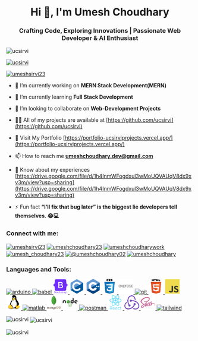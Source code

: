 <h1 align="center">Hi 👋, I'm Umesh Choudhary</h1>
<h3 align="center">Crafting Code, Exploring Innovations | Passionate Web Developer & AI Enthusiast</h3>

<p align="left"> <img src="https://komarev.com/ghpvc/?username=ucsirvi&label=Profile%20views&color=0e75b6&style=flat" alt="ucsirvi" /> </p>

<p align="left"> <a href="https://github.com/ryo-ma/github-profile-trophy"><img src="https://github-profile-trophy.vercel.app/?username=ucsirvi" alt="ucsirvi" /></a> </p>

<p align="left"> <a href="https://twitter.com/umeshsirvi23" target="blank"><img src="https://img.shields.io/twitter/follow/umeshsirvi23?logo=twitter&style=for-the-badge" alt="umeshsirvi23" /></a> </p>

- 🔭 I’m currently working on **MERN Stack Development(MERN)**

- 🌱 I’m currently learning **Full Stack Development**

- 👯 I’m looking to collaborate on **Web-Development Projects**

- 👨‍💻 All of my projects are available at [https://github.com/ucsirvi](https://github.com/ucsirvi)

- 📝 Visit My Portfolio [https://portfolio-ucsirviprojects.vercel.app/](https://portfolio-ucsirviprojects.vercel.app/)

- 📫 How to reach me **umeshchoudhary.dev@gmail.com**

- 📄 Know about my experiences [https://drive.google.com/file/d/1h4InmWFogdxul3wMoUQVAUqV8dx9xv3m/view?usp=sharing](https://drive.google.com/file/d/1h4InmWFogdxul3wMoUQVAUqV8dx9xv3m/view?usp=sharing)

- ⚡ Fun fact **“I’ll fix that bug later” is the biggest lie developers tell themselves. 😂💻**

<h3 align="left">Connect with me:</h3>
<p align="left">
<a href="https://twitter.com/umeshsirvi23" target="blank"><img align="center" src="https://raw.githubusercontent.com/rahuldkjain/github-profile-readme-generator/master/src/images/icons/Social/twitter.svg" alt="umeshsirvi23" height="30" width="40" /></a>
<a href="https://linkedin.com/in/umeshchoudhary23" target="blank"><img align="center" src="https://raw.githubusercontent.com/rahuldkjain/github-profile-readme-generator/master/src/images/icons/Social/linked-in-alt.svg" alt="umeshchoudhary23" height="30" width="40" /></a>
<a href="https://codesandbox.com/umeshchoudharywork" target="blank"><img align="center" src="https://raw.githubusercontent.com/rahuldkjain/github-profile-readme-generator/master/src/images/icons/Social/codesandbox.svg" alt="umeshchoudharywork" height="30" width="40" /></a>
<a href="https://instagram.com/umesh_choudhary23" target="blank"><img align="center" src="https://raw.githubusercontent.com/rahuldkjain/github-profile-readme-generator/master/src/images/icons/Social/instagram.svg" alt="umesh_choudhary23" height="30" width="40" /></a>
<a href="https://www.hackerrank.com/@umeshchoudhary02" target="blank"><img align="center" src="https://raw.githubusercontent.com/rahuldkjain/github-profile-readme-generator/master/src/images/icons/Social/hackerrank.svg" alt="@umeshchoudhary02" height="30" width="40" /></a>
<a href="https://www.leetcode.com/umeshchoudhary" target="blank"><img align="center" src="https://raw.githubusercontent.com/rahuldkjain/github-profile-readme-generator/master/src/images/icons/Social/leet-code.svg" alt="umeshchoudhary" height="30" width="40" /></a>
</p>

<h3 align="left">Languages and Tools:</h3>
<p align="left"> <a href="https://www.arduino.cc/" target="_blank" rel="noreferrer"> <img src="https://cdn.worldvectorlogo.com/logos/arduino-1.svg" alt="arduino" width="40" height="40"/> </a> <a href="https://babeljs.io/" target="_blank" rel="noreferrer"> <img src="https://www.vectorlogo.zone/logos/babeljs/babeljs-icon.svg" alt="babel" width="40" height="40"/> </a> <a href="https://getbootstrap.com" target="_blank" rel="noreferrer"> <img src="https://raw.githubusercontent.com/devicons/devicon/master/icons/bootstrap/bootstrap-plain-wordmark.svg" alt="bootstrap" width="40" height="40"/> </a> <a href="https://www.cprogramming.com/" target="_blank" rel="noreferrer"> <img src="https://raw.githubusercontent.com/devicons/devicon/master/icons/c/c-original.svg" alt="c" width="40" height="40"/> </a> <a href="https://www.w3schools.com/cpp/" target="_blank" rel="noreferrer"> <img src="https://raw.githubusercontent.com/devicons/devicon/master/icons/cplusplus/cplusplus-original.svg" alt="cplusplus" width="40" height="40"/> </a> <a href="https://www.w3schools.com/css/" target="_blank" rel="noreferrer"> <img src="https://raw.githubusercontent.com/devicons/devicon/master/icons/css3/css3-original-wordmark.svg" alt="css3" width="40" height="40"/> </a> <a href="https://expressjs.com" target="_blank" rel="noreferrer"> <img src="https://raw.githubusercontent.com/devicons/devicon/master/icons/express/express-original-wordmark.svg" alt="express" width="40" height="40"/> </a> <a href="https://git-scm.com/" target="_blank" rel="noreferrer"> <img src="https://www.vectorlogo.zone/logos/git-scm/git-scm-icon.svg" alt="git" width="40" height="40"/> </a> <a href="https://www.w3.org/html/" target="_blank" rel="noreferrer"> <img src="https://raw.githubusercontent.com/devicons/devicon/master/icons/html5/html5-original-wordmark.svg" alt="html5" width="40" height="40"/> </a> <a href="https://developer.mozilla.org/en-US/docs/Web/JavaScript" target="_blank" rel="noreferrer"> <img src="https://raw.githubusercontent.com/devicons/devicon/master/icons/javascript/javascript-original.svg" alt="javascript" width="40" height="40"/> </a> <a href="https://www.linux.org/" target="_blank" rel="noreferrer"> <img src="https://raw.githubusercontent.com/devicons/devicon/master/icons/linux/linux-original.svg" alt="linux" width="40" height="40"/> </a> <a href="https://www.mathworks.com/" target="_blank" rel="noreferrer"> <img src="https://upload.wikimedia.org/wikipedia/commons/2/21/Matlab_Logo.png" alt="matlab" width="40" height="40"/> </a> <a href="https://www.mongodb.com/" target="_blank" rel="noreferrer"> <img src="https://raw.githubusercontent.com/devicons/devicon/master/icons/mongodb/mongodb-original-wordmark.svg" alt="mongodb" width="40" height="40"/> </a> <a href="https://nodejs.org" target="_blank" rel="noreferrer"> <img src="https://raw.githubusercontent.com/devicons/devicon/master/icons/nodejs/nodejs-original-wordmark.svg" alt="nodejs" width="40" height="40"/> </a> <a href="https://postman.com" target="_blank" rel="noreferrer"> <img src="https://www.vectorlogo.zone/logos/getpostman/getpostman-icon.svg" alt="postman" width="40" height="40"/> </a> <a href="https://reactjs.org/" target="_blank" rel="noreferrer"> <img src="https://raw.githubusercontent.com/devicons/devicon/master/icons/react/react-original-wordmark.svg" alt="react" width="40" height="40"/> </a> <a href="https://redux.js.org" target="_blank" rel="noreferrer"> <img src="https://raw.githubusercontent.com/devicons/devicon/master/icons/redux/redux-original.svg" alt="redux" width="40" height="40"/> </a> <a href="https://sass-lang.com" target="_blank" rel="noreferrer"> <img src="https://raw.githubusercontent.com/devicons/devicon/master/icons/sass/sass-original.svg" alt="sass" width="40" height="40"/> </a> <a href="https://tailwindcss.com/" target="_blank" rel="noreferrer"> <img src="https://www.vectorlogo.zone/logos/tailwindcss/tailwindcss-icon.svg" alt="tailwind" width="40" height="40"/> </a> </p>

<p><img align="left" src="https://github-readme-stats.vercel.app/api/top-langs?username=ucsirvi&show_icons=true&locale=en&layout=compact" alt="ucsirvi" /></p>

<p>&nbsp;<img align="center" src="https://github-readme-stats.vercel.app/api?username=ucsirvi&show_icons=true&locale=en" alt="ucsirvi" /></p>

<p><img align="center" src="https://github-readme-streak-stats.herokuapp.com/?user=ucsirvi&" alt="ucsirvi" /></p>
